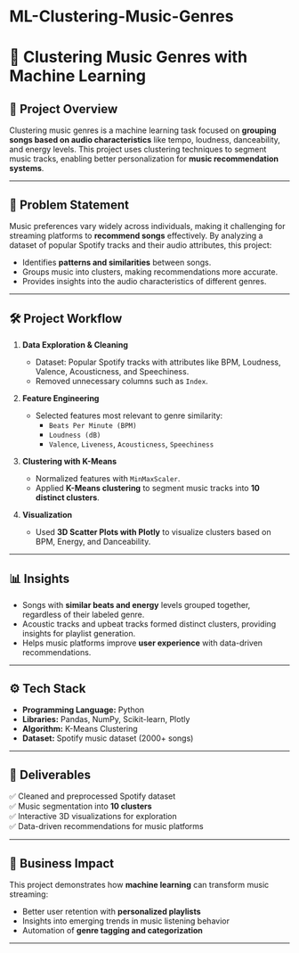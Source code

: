 # ML-Clustering-Music-Genres
# 🎵 Clustering Music Genres with Machine Learning  

## 📌 Project Overview  
Clustering music genres is a machine learning task focused on **grouping songs based on audio characteristics** like tempo, loudness, danceability, and energy levels. This project uses clustering techniques to segment music tracks, enabling better personalization for **music recommendation systems**.

---

## 🎯 Problem Statement  
Music preferences vary widely across individuals, making it challenging for streaming platforms to **recommend songs** effectively. By analyzing a dataset of popular Spotify tracks and their audio attributes, this project:  
- Identifies **patterns and similarities** between songs.  
- Groups music into clusters, making recommendations more accurate.  
- Provides insights into the audio characteristics of different genres.  

---

## 🛠 Project Workflow  
1. **Data Exploration & Cleaning**  
   - Dataset: Popular Spotify tracks with attributes like BPM, Loudness, Valence, Acousticness, and Speechiness.  
   - Removed unnecessary columns such as `Index`.  

2. **Feature Engineering**  
   - Selected features most relevant to genre similarity:  
     - `Beats Per Minute (BPM)`  
     - `Loudness (dB)`  
     - `Valence`, `Liveness`, `Acousticness`, `Speechiness`  

3. **Clustering with K-Means**  
   - Normalized features with `MinMaxScaler`.  
   - Applied **K-Means clustering** to segment music tracks into **10 distinct clusters**.  

4. **Visualization**  
   - Used **3D Scatter Plots with Plotly** to visualize clusters based on BPM, Energy, and Danceability.  

---

## 📊 Insights  
- Songs with **similar beats and energy** levels grouped together, regardless of their labeled genre.  
- Acoustic tracks and upbeat tracks formed distinct clusters, providing insights for playlist generation.  
- Helps music platforms improve **user experience** with data-driven recommendations.  

---

## ⚙️ Tech Stack  
- **Programming Language:** Python  
- **Libraries:** Pandas, NumPy, Scikit-learn, Plotly  
- **Algorithm:** K-Means Clustering  
- **Dataset:** Spotify music dataset (2000+ songs)  

---

## 🚀 Deliverables  
✅ Cleaned and preprocessed Spotify dataset  
✅ Music segmentation into **10 clusters**  
✅ Interactive 3D visualizations for exploration  
✅ Data-driven recommendations for music platforms  

---

## 🎼 Business Impact  
This project demonstrates how **machine learning** can transform music streaming:  
- Better user retention with **personalized playlists**  
- Insights into emerging trends in music listening behavior  
- Automation of **genre tagging and categorization**  

---
